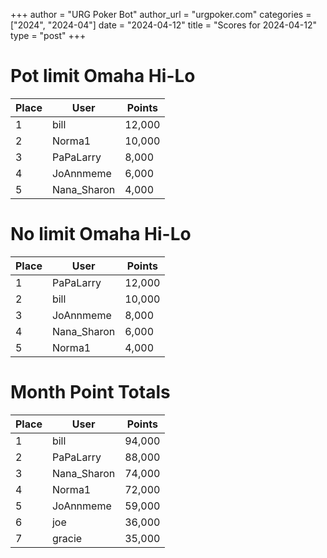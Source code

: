+++
author = "URG Poker Bot"
author_url = "urgpoker.com"
categories = ["2024", "2024-04"]
date = "2024-04-12"
title = "Scores for 2024-04-12"
type = "post"
+++
# Pot limit Omaha Hi-Lo

| Place | User | Points |
|-------|------|--------|
| 1 | bill | 12,000 |
| 2 | Norma1 | 10,000 |
| 3 | PaPaLarry | 8,000 |
| 4 | JoAnnmeme | 6,000 |
| 5 | Nana_Sharon | 4,000 |

# No limit Omaha Hi-Lo

| Place | User | Points |
|-------|------|--------|
| 1 | PaPaLarry | 12,000 |
| 2 | bill | 10,000 |
| 3 | JoAnnmeme | 8,000 |
| 4 | Nana_Sharon | 6,000 |
| 5 | Norma1 | 4,000 |

# Month Point Totals

| Place | User | Points |
|-------|------|--------|
| 1 | bill | 94,000 |
| 2 | PaPaLarry | 88,000 |
| 3 | Nana_Sharon | 74,000 |
| 4 | Norma1 | 72,000 |
| 5 | JoAnnmeme | 59,000 |
| 6 | joe | 36,000 |
| 7 | gracie | 35,000 |
